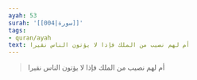 ```yaml
---
ayah: 53
surah: '[[004|سورة]]'
tags:
- quran/ayah
text: أم لهم نصيب من الملك فإذا لا يؤتون الناس نقيرا
---
```

> أم لهم نصيب من الملك فإذا لا يؤتون الناس نقيرا

